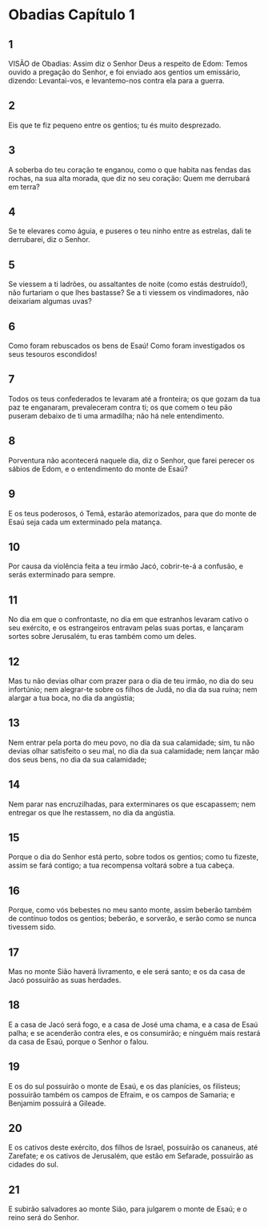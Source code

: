 # Obadias Capítulo 1

## 1
VISÃO de Obadias: Assim diz o Senhor Deus a respeito de Edom: Temos ouvido a pregação do Senhor, e foi enviado aos gentios um emissário, dizendo: Levantai-vos, e levantemo-nos contra ela para a guerra.

## 2
Eis que te fiz pequeno entre os gentios; tu és muito desprezado.

## 3
A soberba do teu coração te enganou, como o que habita nas fendas das rochas, na sua alta morada, que diz no seu coração: Quem me derrubará em terra?

## 4
Se te elevares como águia, e puseres o teu ninho entre as estrelas, dali te derrubarei, diz o Senhor.

## 5
Se viessem a ti ladrões, ou assaltantes de noite (como estás destruído!), não furtariam o que lhes bastasse? Se a ti viessem os vindimadores, não deixariam algumas uvas?

## 6
Como foram rebuscados os bens de Esaú! Como foram investigados os seus tesouros escondidos!

## 7
Todos os teus confederados te levaram até a fronteira; os que gozam da tua paz te enganaram, prevaleceram contra ti; os que comem o teu pão puseram debaixo de ti uma armadilha; não há nele entendimento.

## 8
Porventura não acontecerá naquele dia, diz o Senhor, que farei perecer os sábios de Edom, e o entendimento do monte de Esaú?

## 9
E os teus poderosos, ó Temã, estarão atemorizados, para que do monte de Esaú seja cada um exterminado pela matança.

## 10
Por causa da violência feita a teu irmão Jacó, cobrir-te-á a confusão, e serás exterminado para sempre.

## 11
No dia em que o confrontaste, no dia em que estranhos levaram cativo o seu exército, e os estrangeiros entravam pelas suas portas, e lançaram sortes sobre Jerusalém, tu eras também como um deles.

## 12
Mas tu não devias olhar com prazer para o dia de teu irmão, no dia do seu infortúnio; nem alegrar-te sobre os filhos de Judá, no dia da sua ruína; nem alargar a tua boca, no dia da angústia;

## 13
Nem entrar pela porta do meu povo, no dia da sua calamidade; sim, tu não devias olhar satisfeito o seu mal, no dia da sua calamidade; nem lançar mão dos seus bens, no dia da sua calamidade;

## 14
Nem parar nas encruzilhadas, para exterminares os que escapassem; nem entregar os que lhe restassem, no dia da angústia.

## 15
Porque o dia do Senhor está perto, sobre todos os gentios; como tu fizeste, assim se fará contigo; a tua recompensa voltará sobre a tua cabeça.

## 16
Porque, como vós bebestes no meu santo monte, assim beberão também de contínuo todos os gentios; beberão, e sorverão, e serão como se nunca tivessem sido.

## 17
Mas no monte Sião haverá livramento, e ele será santo; e os da casa de Jacó possuirão as suas herdades.

## 18
E a casa de Jacó será fogo, e a casa de José uma chama, e a casa de Esaú palha; e se acenderão contra eles, e os consumirão; e ninguém mais restará da casa de Esaú, porque o Senhor o falou.

## 19
E os do sul possuirão o monte de Esaú, e os das planícies, os filisteus; possuirão também os campos de Efraim, e os campos de Samaria; e Benjamim possuirá a Gileade.

## 20
E os cativos deste exército, dos filhos de Israel, possuirão os cananeus, até Zarefate; e os cativos de Jerusalém, que estão em Sefarade, possuirão as cidades do sul.

## 21
E subirão salvadores ao monte Sião, para julgarem o monte de Esaú; e o reino será do Senhor.

